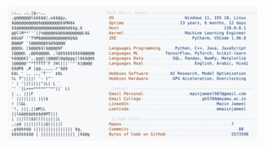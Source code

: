 <picture>
  <source srcset="https://raw.githubusercontent.com/mmazinjameel/mmazinjameel/main/dark_mode.svg?v=1747490909" media="(prefers-color-scheme: dark)">
  <img src="https://raw.githubusercontent.com/mmazinjameel/mmazinjameel/main/light_mode.svg?v=1747490909">
</picture>
